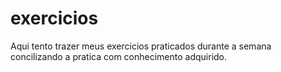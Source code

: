 # exercicios
Aqui tento trazer meus exercicios praticados durante a semana concilizando a pratica com conhecimento adquirido. 
